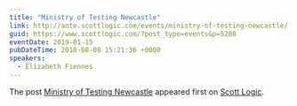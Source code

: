 ```yaml
---
title: "Ministry of Testing Newcastle"
link: http://ante.scottlogic.com/events/ministry-of-testing-newcastle/
guid: https://www.scottlogic.com/?post_type=events&p=5208
eventDate: 2019-01-15
pubDateTime: 2018-08-08 15:21:36 +0000
speakers:
  - Elizabeth Fiennes
---
```


<p>The post <a rel="nofollow" href="http://ante.scottlogic.com/events/ministry-of-testing-newcastle/">Ministry of Testing Newcastle</a> appeared first on <a rel="nofollow" href="http://ante.scottlogic.com">Scott Logic</a>.</p>
